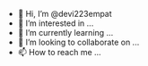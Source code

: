 - 👋 Hi, I’m @devi223empat
- 👀 I’m interested in ...
- 🌱 I’m currently learning ...
- 💞️ I’m looking to collaborate on ...
- 📫 How to reach me ...

<!---
devi223empat/devi223empat is a ✨ special ✨ repository because its `README.md` (this file) appears on your GitHub profile.
You can click the Preview link to take a look at your changes.
--->

